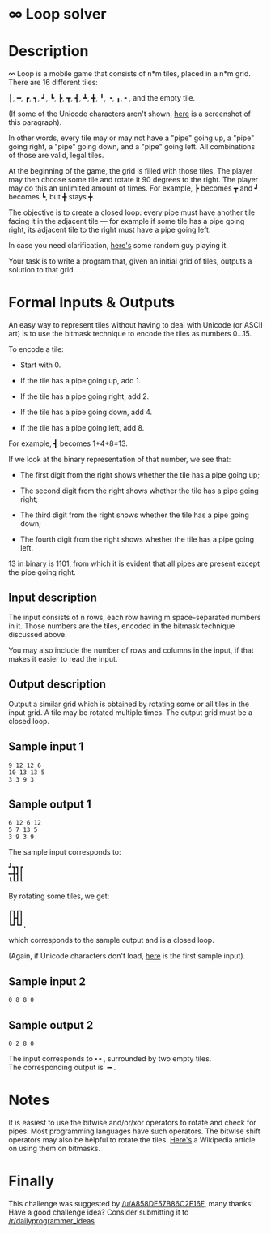 # ∞ Loop solver
<div class="md"><h1>Description</h1>
<p>∞ Loop is a mobile game that consists of n*m tiles, placed in a n*m grid. There are 16 different tiles:</p>
<p>┃, ━, ┏, ┓, ┛, ┗, ┣, ┳, ┫, ┻, ╋, ╹, ╺, ╻, ╸, and the empty tile.</p>
<p>(If some of the Unicode characters aren't shown, <a href="http://i.imgur.com/PWyeW5r.png">here</a> is a screenshot of this paragraph).</p>
<p>In other words, every tile may or may not have a "pipe" going up, a "pipe" going right, a "pipe" going down, and a "pipe" going left. All combinations of those are valid, legal tiles.</p>
<p>At the beginning of the game, the grid is filled with those tiles. The player may then choose some tile and rotate it 90 degrees to the right. The player may do this an unlimited amount of times. For example, ┣ becomes ┳ and ┛ becomes ┗, but ╋ stays ╋.</p>
<p>The objective is to create a closed loop: every pipe must have another tile facing it in the adjacent tile — for example if some tile has a pipe going right, its adjacent tile to the right must have a pipe going left. </p>
<p>In case you need clarification, <a href="https://www.youtube.com/watch?v=TlR1hfiIk10">here's</a> some random guy playing it.</p>
<p>Your task is to write a program that, given an initial grid of tiles, outputs a solution to that grid.</p>
<h1>Formal Inputs &amp; Outputs</h1>
<p>An easy way to represent tiles without having to deal with Unicode (or ASCII art) is to use the bitmask technique to encode the tiles as numbers 0...15. </p>
<p>To encode a tile:  </p>
<ul>
<li><p>Start with 0.  </p></li>
<li><p>If the tile has a pipe going up, add 1.  </p></li>
<li><p>If the tile has a pipe going right, add 2.  </p></li>
<li><p>If the tile has a pipe going down, add 4.  </p></li>
<li><p>If the tile has a pipe going left, add 8.  </p></li>
</ul>
<p>For example, ┫ becomes 1+4+8=13.</p>
<p>If we look at the binary representation of that number, we see that:  </p>
<ul>
<li><p>The first digit from the right shows whether the tile has a pipe going up;  </p></li>
<li><p>The second digit from the right shows whether the tile has a pipe going right;   </p></li>
<li><p>The third digit from the right shows whether the tile has a pipe going down;  </p></li>
<li><p>The fourth digit from the right shows whether the tile has a pipe going left.  </p></li>
</ul>
<p>13 in binary is 1101, from which it is evident that all pipes are present except the pipe going right.</p>
<h2>Input description</h2>
<p>The input consists of n rows, each row having m space-separated numbers in it. Those numbers are the tiles, encoded in the bitmask technique discussed above.</p>
<p>You may also include the number of rows and columns in the input, if that makes it easier to read the input.</p>
<h2>Output description</h2>
<p>Output a similar grid which is obtained by rotating some or all tiles in the input grid. A tile may be rotated multiple times. The output grid must be a closed loop.</p>
<h2>Sample input 1</h2>
<pre><code>9 12 12 6
10 13 13 5
3 3 9 3
</code></pre>
<h2>Sample output 1</h2>
<pre><code>6 12 6 12
5 7 13 5
3 9 3 9
</code></pre>
<p>The sample input corresponds to:</p>
<pre><code>┛┓┓┏
━┫┫┃
┗┗┛┗
</code></pre>
<p>By rotating some tiles, we get:</p>
<pre><code>┏┓┏┓
┃┣┫┃
┗┛┗┛,
</code></pre>
<p>which corresponds to the sample output and is a closed loop.</p>
<p>(Again, if Unicode characters don't load, <a href="http://i.imgur.com/lqCGY3e.png">here</a> is the first sample input).</p>
<h2>Sample input 2</h2>
<pre><code>0 8 8 0
</code></pre>
<h2>Sample output 2</h2>
<pre><code>0 2 8 0
</code></pre>
<p>The input corresponds to ╸╸, surrounded by two empty tiles.<br/>
The corresponding output is ╺╸.</p>
<h1>Notes</h1>
<p>It is easiest to use the bitwise and/or/xor operators to rotate and check for pipes. Most programming languages have such operators. The bitwise shift operators may also be helpful to rotate the tiles. <a href="https://en.wikipedia.org/wiki/Mask_(computing)">Here's</a> a Wikipedia article on using them on bitmasks.</p>
<h1>Finally</h1>
<p>This challenge was suggested by <a href="/u/A858DE57B86C2F16F">/u/A858DE57B86C2F16F</a>, many thanks! Have a good challenge idea?   Consider submitting it to <a href="/r/dailyprogrammer_ideas">/r/dailyprogrammer_ideas</a></p>
</div>
